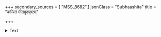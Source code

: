 +++
secondary_sources = [ "MSS_8682",]
jsonClass = "Subhaashita"
title = "कम्पितं भीतमुद्घृष्टम्"

+++

<details><summary>Text</summary>

कम्पितं भीतमुद्घृष्टम् अव्यक्तमनुनासिकम्।  
काकस्वरं शिरःस्थं च तथा स्थानविवर्जितम्॥
</details>
